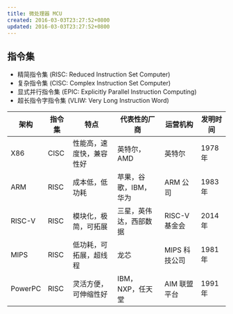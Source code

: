 ```yaml
---
title: 微处理器 MCU
created: 2016-03-03T23:27:52+0800
updated: 2016-03-03T23:27:52+0800
---
```



## 指令集

- 精简指令集 (RISC: Reduced Instruction Set Computer)
- 复杂指令集 (CISC: Complex Instruction Set Computer)
- 显式并行指令集 (EPIC: Explicitly Parallel Instruction Computing)
- 超长指令字指令集 (VLIW: Very Long Instruction Word)

| 架构    | 指令集 | 特点                     | 代表性的厂商           | 运营机构      | 发明时间 |
|---------|--------|--------------------------|------------------------|---------------|----------|
| X86     | CISC   | 性能高，速度快，兼容性好 | 英特尔，AMD            | 英特尔        | 1978 年  |
| ARM     | RISC   | 成本低，低功耗           | 苹果，谷歌，IBM，华为  | ARM 公司      | 1983 年  |
| RISC-V  | RISC   | 模块化，极简，可拓展     | 三星，英伟达，西部数据 | RISC-V 基金会 | 2014 年  |
| MIPS    | RISC   | 低功耗，可拓展，超线程   | 龙芯                   | MIPS 科技公司 | 1981 年  |
| PowerPC | RISC   | 灵活方便，可伸缩性好     | IBM，NXP，任天堂       | AIM 联盟平台  | 1991 年  |

